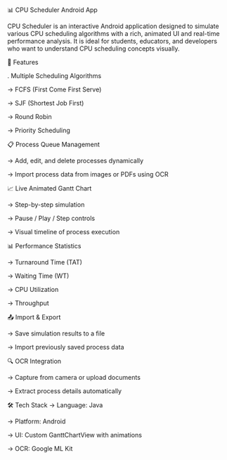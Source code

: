 📊 CPU Scheduler Android App

CPU Scheduler is an interactive Android application designed to simulate various CPU scheduling algorithms with a rich, animated UI and real-time performance analysis. It is ideal for students, educators, and developers who want to understand CPU scheduling concepts visually.

🚀 Features

 . Multiple Scheduling Algorithms

-> FCFS (First Come First Serve)

-> SJF (Shortest Job First)

-> Round Robin

-> Priority Scheduling

📋 Process Queue Management

-> Add, edit, and delete processes dynamically

-> Import process data from images or PDFs using OCR

📈 Live Animated Gantt Chart

-> Step-by-step simulation

-> Pause / Play / Step controls

-> Visual timeline of process execution

📊 Performance Statistics

-> Turnaround Time (TAT)

-> Waiting Time (WT)

-> CPU Utilization

-> Throughput

📤 Import & Export

-> Save simulation results to a file

-> Import previously saved process data

🔍 OCR Integration

-> Capture from camera or upload documents

-> Extract process details automatically

🛠 Tech Stack
-> Language: Java

-> Platform: Android

-> UI: Custom GanttChartView with animations

-> OCR: Google ML Kit

